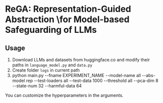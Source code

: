 # ReGA: Representation-Guided Abstraction \\for Model-based Safeguarding of LLMs

## Usage

1. Download LLMs and datasets from huggingface.co and modify their paths in `language_model.py` and `data.py`
2. Create folder `logs` in current path
3. python main.py --fname EXPERIMENT_NAME --model-name all --abs-model rep --test-loaders all --test-data 1000 --threshold all --pca-dim 8 --state-num 32 --harmful-data 64

You can customize the hyperparameters in the arguments.
